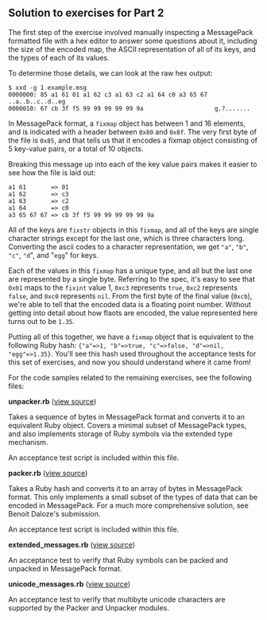 ## Solution to exercises for Part 2

The first step of the exercise involved manually inspecting
a MessagePack formatted file with a hex editor to answer
some questions about it, including the size of the encoded
map, the ASCII representation of all of its keys, and the
types of each of its values.

To determine those details, we can look at the raw hex output:

```
$ xxd -g 1 example.msg
0000000: 85 a1 61 01 a1 62 c3 a1 63 c2 a1 64 c0 a3 65 67  ..a..b..c..d..eg
0000010: 67 cb 3f f5 99 99 99 99 99 9a                    g.?.......
```

In MessagePack format, a `fixmap` object has between 1 and 16 elements,
and is indicated with a header between `0x80` and `0x8f`. The very 
first byte of the file is `0x85`, and that tells us that it encodes
a fixmap object consisting of 5 key-value pairs, or a total of 10
objects.

Breaking this message up into each of the key value pairs makes it easier
to see how the file is laid out:

```
a1 61       => 01
a1 62       => c3
a1 63       => c2
a1 64       => c0
a3 65 67 67 => cb 3f f5 99 99 99 99 99 9a
```

All of the keys are `fixstr` objects in this `fixmap`, and all of the keys are single character strings except for the last one, which is three characters long. Converting the ascii codes to a character representation, we get `"a"`, `"b"`, `"c"`, `"d`", and "`egg`" for keys.

Each of the values in this `fixmap` has a unique type, and all but the last one are represented by a single byte. Referring to the spec, it's easy to see that `0x01` maps to the `fixint` value 1, `0xc3` represents `true`, `0xc2` represents `false`, and `0xc0` represents  `nil`. From the first byte of the final value
(`0xcb`), we're able to tell that the encoded data is a floating point number. Without getting into detail about how flaots are encoded, the value represented here turns out to be `1.35`.

Putting all of this together, we have a `fixmap` object that is equivalent to the following Ruby hash:
`{"a"=>1, "b"=>true, "c"=>false, "d"=>nil, "egg"=>1.35}`. You'll see this hash used throughout the acceptance tests for this set of exercises, and now you should understand where it came from!

For the code samples related to the remaining exercises, see the following files:

**unpacker.rb** ([view source][unpacker.rb])

Takes a sequence of bytes in MessagePack format and converts 
it to an equivalent Ruby object. Covers a minimal subset
of MessagePack types, and also implements storage of
Ruby symbols via the extended type mechanism.

An acceptance test script is included within this file.

**packer.rb** ([view source][packer.rb])

Takes a Ruby hash and converts it to an array of
bytes in MessagePack format. This only implements
a small subset of the types of data that can be encoded 
in MessagePack. For a much more comprehensive solution,
see Benoit Daloze's submission.

An acceptance test script is included within this file.

**extended_messages.rb** ([view source][extended_messages.rb])

An acceptance test to verify that Ruby symbols can
be packed and unpacked in MessagePack format.

**unicode_messages.rb** ([view source][unicode_messages.rb])

An acceptance test to verify that multibyte unicode characters 
are supported by the Packer and Unpacker modules.

[unpacker.rb]: https://github.com/elm-city-craftworks/course-001/blob/solutions/part2/message_pack/unpacker.rb
[packer.rb]: https://github.com/elm-city-craftworks/course-001/blob/solutions/part2/message_pack/packer.rb
[extended_messages.rb]: https://github.com/elm-city-craftworks/course-001/blob/solutions/part2/message_pack/extended_messages.rb
[unicode_messages.rb]: https://github.com/elm-city-craftworks/course-001/blob/solutions/part2/message_pack/unicode_messages.rb
